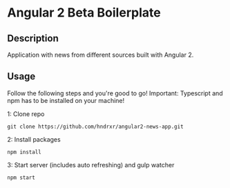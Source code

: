 # Angular 2 Beta Boilerplate

## Description
Application with news from different sources built with Angular 2.
## Usage
Follow the following steps and you're good to go! Important: Typescript and npm has to be installed on your machine!

1: Clone repo
```
git clone https://github.com/hndrxr/angular2-news-app.git
```
2: Install packages
```
npm install
```
3: Start server (includes auto refreshing) and gulp watcher
```
npm start
```